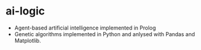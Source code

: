 # ai-logic
- Agent-based artificial intelligence implemented in Prolog 
- Genetic algorithms implemented in Python and anlysed with Pandas and Matplotlib.
